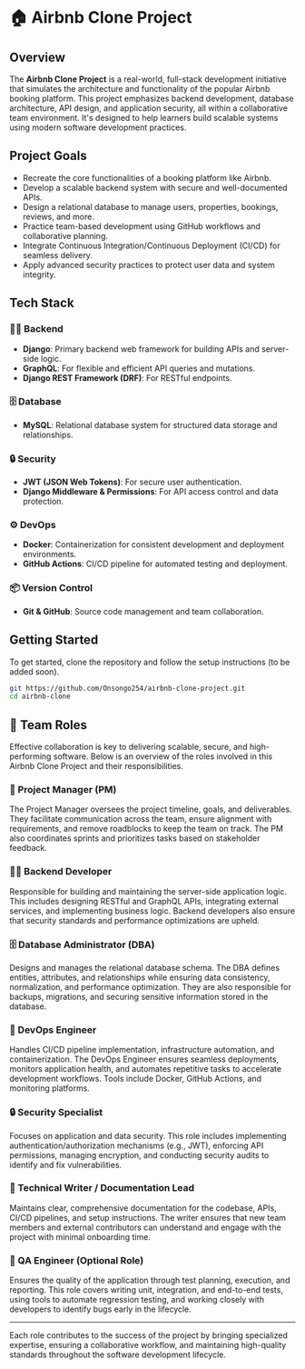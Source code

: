 # 🏠 Airbnb Clone Project

## Overview
The **Airbnb Clone Project** is a real-world, full-stack development initiative that simulates the architecture and functionality of the popular Airbnb booking platform. This project emphasizes backend development, database architecture, API design, and application security, all within a collaborative team environment. It's designed to help learners build scalable systems using modern software development practices.

## Project Goals
- Recreate the core functionalities of a booking platform like Airbnb.
- Develop a scalable backend system with secure and well-documented APIs.
- Design a relational database to manage users, properties, bookings, reviews, and more.
- Practice team-based development using GitHub workflows and collaborative planning.
- Integrate Continuous Integration/Continuous Deployment (CI/CD) for seamless delivery.
- Apply advanced security practices to protect user data and system integrity.

## Tech Stack

### 👨‍💻 Backend
- **Django**: Primary backend web framework for building APIs and server-side logic.
- **GraphQL**: For flexible and efficient API queries and mutations.
- **Django REST Framework (DRF)**: For RESTful endpoints.

### 🗄️ Database
- **MySQL**: Relational database system for structured data storage and relationships.

### 🔒 Security
- **JWT (JSON Web Tokens)**: For secure user authentication.
- **Django Middleware & Permissions**: For API access control and data protection.

### ⚙️ DevOps
- **Docker**: Containerization for consistent development and deployment environments.
- **GitHub Actions**: CI/CD pipeline for automated testing and deployment.

### 📦 Version Control
- **Git & GitHub**: Source code management and team collaboration.

## Getting Started
To get started, clone the repository and follow the setup instructions (to be added soon).

```bash
git https://github.com/Onsongo254/airbnb-clone-project.git
cd airbnb-clone
```
## 👥 Team Roles

Effective collaboration is key to delivering scalable, secure, and high-performing software. Below is an overview of the roles involved in this Airbnb Clone Project and their responsibilities.

### 🧠 Project Manager (PM)
The Project Manager oversees the project timeline, goals, and deliverables. They facilitate communication across the team, ensure alignment with requirements, and remove roadblocks to keep the team on track. The PM also coordinates sprints and prioritizes tasks based on stakeholder feedback.

### 👨‍💻 Backend Developer
Responsible for building and maintaining the server-side application logic. This includes designing RESTful and GraphQL APIs, integrating external services, and implementing business logic. Backend developers also ensure that security standards and performance optimizations are upheld.

### 🗄️ Database Administrator (DBA)
Designs and manages the relational database schema. The DBA defines entities, attributes, and relationships while ensuring data consistency, normalization, and performance optimization. They are also responsible for backups, migrations, and securing sensitive information stored in the database.

### 🔐 DevOps Engineer
Handles CI/CD pipeline implementation, infrastructure automation, and containerization. The DevOps Engineer ensures seamless deployments, monitors application health, and automates repetitive tasks to accelerate development workflows. Tools include Docker, GitHub Actions, and monitoring platforms.

### 🔒 Security Specialist
Focuses on application and data security. This role includes implementing authentication/authorization mechanisms (e.g., JWT), enforcing API permissions, managing encryption, and conducting security audits to identify and fix vulnerabilities.

### 📄 Technical Writer / Documentation Lead
Maintains clear, comprehensive documentation for the codebase, APIs, CI/CD pipelines, and setup instructions. The writer ensures that new team members and external contributors can understand and engage with the project with minimal onboarding time.

### 🧪 QA Engineer (Optional Role)
Ensures the quality of the application through test planning, execution, and reporting. This role covers writing unit, integration, and end-to-end tests, using tools to automate regression testing, and working closely with developers to identify bugs early in the lifecycle.

---

Each role contributes to the success of the project by bringing specialized expertise, ensuring a collaborative workflow, and maintaining high-quality standards throughout the software development lifecycle.
